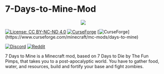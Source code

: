 # 7-Days-to-Mine-Mod

<p align="center"><img src="https://s26.postimg.cc/arjuwct7t/logo.png"></p>

[![License: CC BY-NC-ND 4.0](https://img.shields.io/badge/License-CC%20BY--NC--ND%204.0-lightgrey.svg)](https://creativecommons.org/licenses/by-nc-nd/4.0/)
[![CurseForge](https://cf.way2muchnoise.eu/222025.svg)](https://www.curseforge.com/minecraft/mc-mods/days-to-mine)
[![CurseForge](https://cf.way2muchnoise.eu/versions/For%20MC_222025_all.svg?)](https://www.curseforge.com/minecraft/mc-mods/days-to-mine)

[![Discord](https://img.shields.io/discord/765992108602687558.svg?style=for-the-badge)](https://discord.gg/sJQWn8p)
[![Reddit](https://img.shields.io/reddit/subreddit-subscribers/7DaysToMine?style=for-the-badge)](https://www.reddit.com/r/7DaysToMine)

7 Days to Mine is a Minecraft mod, based on 7 Days to Die by The Fun Pimps, that takes you to a post-apocalyptic world. You have to gather food, water, and resources, build and fortify your base and fight zombies.
